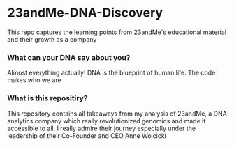 # 23andMe-DNA-Discovery
This repo captures the learning points from 23andMe's educational material and their growth as a company  

###  What can your DNA say about you?
Almost everything actually! DNA is the blueprint of human life. The code makes who we are  

### What is this repositiry?
This repository contains all takeaways from my analysis of 23andMe, a DNA analytics company which really revolutionized genomics and made it accessible to all. I really admire their journey especially under the leadership of their Co-Founder and CEO Anne Wojcicki
